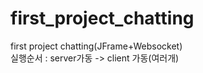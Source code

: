 # first_project_chatting
first project chatting(JFrame+Websocket) <br>
실행순서 : server가동 -> client 가동(여러개)
